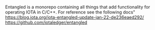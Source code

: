 Entangled is a monorepo containing all things that add functionality for operating IOTA in C/C++.
For reference see the following docs"
https://blog.iota.org/iota-entangled-update-jan-22-de236eaed292/
https://github.com/iotaledger/entangled
